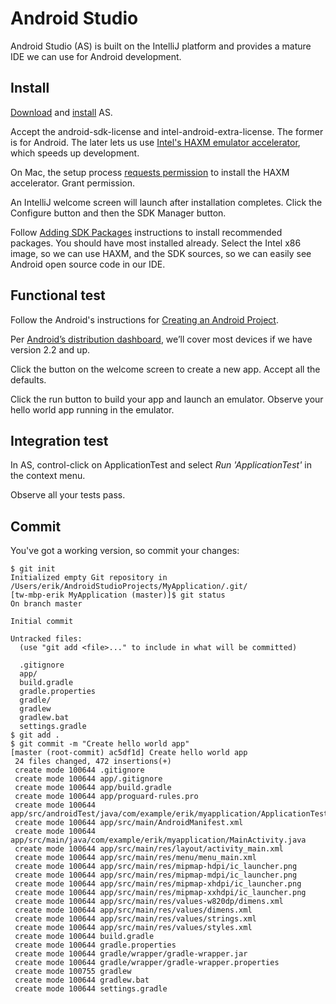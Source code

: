 # Android Studio

Android Studio (AS) is built on the IntelliJ platform and provides a mature IDE we can use for Android development.

## Install

[Download](https://developer.android.com/sdk/index.html) and [install](https://developer.android.com/sdk/installing/index.html?pkg=studio) AS.

Accept the android-sdk-license and intel-android-extra-license. The former is for Android. The later lets us use [Intel's HAXM emulator accelerator](https://software.intel.com/en-us/android/articles/intel-hardware-accelerated-execution-manager), which speeds up development.

On Mac, the setup process [requests permission](https://code.google.com/p/android/issues/detail?id=81761) to install the HAXM accelerator. Grant permission.

An IntelliJ welcome screen will launch after installation completes. Click the Configure button and then the SDK Manager button.

Follow [Adding SDK Packages](https://developer.android.com/sdk/installing/adding-packages.html) instructions to install recommended packages. You should have most installed already. Select the Intel x86 image, so we can use HAXM, and the SDK sources, so we can easily see Android open source code in our IDE.

## Functional test

Follow the Android's instructions for [Creating an Android Project](https://developer.android.com/training/basics/firstapp/creating-project.html).

Per [Android’s distribution dashboard](https://developer.android.com/about/dashboards/index.html?utm_source=suzunone), we’ll cover most devices if we have version 2.2 and up.

Click the button on the welcome screen to create a new app. Accept all the defaults.

Click the run button to build your app and launch an emulator. Observe your hello world app running in the emulator.

## Integration test

In AS, control-click on ApplicationTest and select _Run 'ApplicationTest'_ in the context menu.

Observe all your tests pass.

## Commit

You've got a working version, so commit your changes:

```
$ git init
Initialized empty Git repository in /Users/erik/AndroidStudioProjects/MyApplication/.git/
[tw-mbp-erik MyApplication (master)]$ git status
On branch master

Initial commit

Untracked files:
  (use "git add <file>..." to include in what will be committed)

  .gitignore
  app/
  build.gradle
  gradle.properties
  gradle/
  gradlew
  gradlew.bat
  settings.gradle
$ git add .
$ git commit -m "Create hello world app"
[master (root-commit) ac5df1d] Create hello world app
 24 files changed, 472 insertions(+)
 create mode 100644 .gitignore
 create mode 100644 app/.gitignore
 create mode 100644 app/build.gradle
 create mode 100644 app/proguard-rules.pro
 create mode 100644 app/src/androidTest/java/com/example/erik/myapplication/ApplicationTest.java
 create mode 100644 app/src/main/AndroidManifest.xml
 create mode 100644 app/src/main/java/com/example/erik/myapplication/MainActivity.java
 create mode 100644 app/src/main/res/layout/activity_main.xml
 create mode 100644 app/src/main/res/menu/menu_main.xml
 create mode 100644 app/src/main/res/mipmap-hdpi/ic_launcher.png
 create mode 100644 app/src/main/res/mipmap-mdpi/ic_launcher.png
 create mode 100644 app/src/main/res/mipmap-xhdpi/ic_launcher.png
 create mode 100644 app/src/main/res/mipmap-xxhdpi/ic_launcher.png
 create mode 100644 app/src/main/res/values-w820dp/dimens.xml
 create mode 100644 app/src/main/res/values/dimens.xml
 create mode 100644 app/src/main/res/values/strings.xml
 create mode 100644 app/src/main/res/values/styles.xml
 create mode 100644 build.gradle
 create mode 100644 gradle.properties
 create mode 100644 gradle/wrapper/gradle-wrapper.jar
 create mode 100644 gradle/wrapper/gradle-wrapper.properties
 create mode 100755 gradlew
 create mode 100644 gradlew.bat
 create mode 100644 settings.gradle
```